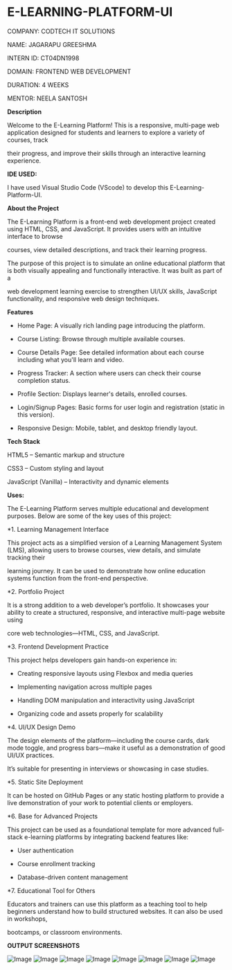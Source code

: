 # E-LEARNING-PLATFORM-UI

COMPANY: CODTECH IT SOLUTIONS

NAME: JAGARAPU GREESHMA

INTERN ID: CT04DN1998

DOMAIN: FRONTEND WEB DEVELOPMENT

DURATION: 4 WEEKS

MENTOR: NEELA SANTOSH

**Description**

Welcome to the E-Learning Platform! This is a responsive, multi-page web application designed for students and learners to explore a variety of courses, track 

their progress, and improve their skills through an interactive learning experience.

**IDE USED:**

I have used Visual Studio Code (VScode) to develop this E-Learning-Platform-UI.

**About the Project**

The E-Learning Platform is a front-end web development project created using HTML, CSS, and JavaScript. It provides users with an intuitive interface to browse

courses, view detailed descriptions, and track their learning progress.

The purpose of this project is to simulate an online educational platform that is both visually appealing and functionally interactive. It was built as part of a

web development learning exercise to strengthen UI/UX skills, JavaScript functionality, and responsive web design techniques.

**Features**

- Home Page: A visually rich landing page introducing the platform.

- Course Listing: Browse through multiple available courses.

- Course Details Page: See detailed information about each course including what you'll learn and video.

- Progress Tracker: A section where users can check their course completion status.

- Profile Section: Displays learner's details, enrolled courses.

- Login/Signup Pages: Basic forms for user login and registration (static in this version).

- Responsive Design: Mobile, tablet, and desktop friendly layout.

**Tech Stack**

HTML5 – Semantic markup and structure

CSS3 – Custom styling and layout

JavaScript (Vanilla) – Interactivity and dynamic elements

**Uses:**

The E-Learning Platform serves multiple educational and development purposes. Below are some of the key uses of this project:

*1. Learning Management Interface

This project acts as a simplified version of a Learning Management System (LMS), allowing users to browse courses, view details, and simulate tracking their

learning journey. It can be used to demonstrate how online education systems function from the front-end perspective.

*2. Portfolio Project

It is a strong addition to a web developer’s portfolio. It showcases your ability to create a structured, responsive, and interactive multi-page website using 

core web technologies—HTML, CSS, and JavaScript.

*3. Frontend Development Practice

This project helps developers gain hands-on experience in:

- Creating responsive layouts using Flexbox and media queries

- Implementing navigation across multiple pages

- Handling DOM manipulation and interactivity using JavaScript

- Organizing code and assets properly for scalability

*4. UI/UX Design Demo

The design elements of the platform—including the course cards, dark mode toggle, and progress bars—make it useful as a demonstration of good UI/UX practices.

It’s suitable for presenting in interviews or showcasing in case studies.

*5. Static Site Deployment

It can be hosted on GitHub Pages or any static hosting platform to provide a live demonstration of your work to potential clients or employers.

*6. Base for Advanced Projects

This project can be used as a foundational template for more advanced full-stack e-learning platforms by integrating backend features like:

- User authentication

- Course enrollment tracking

- Database-driven content management

*7. Educational Tool for Others

Educators and trainers can use this platform as a teaching tool to help beginners understand how to build structured websites. It can also be used in workshops,

bootcamps, or classroom environments.

**OUTPUT SCREENSHOTS**

![Image](https://github.com/user-attachments/assets/153ba160-8fa1-4f40-bc0a-54f4bea8e627)
![Image](https://github.com/user-attachments/assets/4c6d470f-65cc-4db5-a28e-163a87d54739)
![Image](https://github.com/user-attachments/assets/c54e1a3b-f2ed-4d98-8225-03a8889794fd)
![Image](https://github.com/user-attachments/assets/56bef39a-a1e8-486f-9c78-c7fc269c375e)
![Image](https://github.com/user-attachments/assets/8594f947-c782-4d8d-bc00-6ca7195bfe97)
![Image](https://github.com/user-attachments/assets/5a2d1e4b-81a2-4c5f-8a2a-6d538528e2db)
![Image](https://github.com/user-attachments/assets/e18d6cda-3f01-46d5-8a9f-556f42a60992)
![Image](https://github.com/user-attachments/assets/54197614-7bb5-4d18-9b9e-b91370771b2c)
